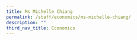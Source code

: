 ```yaml
---
title: Ms Michelle Chiang
permalink: /staff/economics/ms-michelle-chiang/
description: ""
third_nav_title: Economics
---
```

